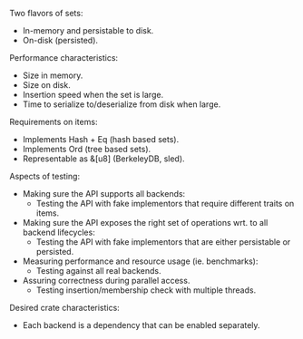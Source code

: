 Two flavors of sets:

* In-memory and persistable to disk.
* On-disk (persisted).

Performance characteristics:

* Size in memory.
* Size on disk.
* Insertion speed when the set is large.
* Time to serialize to/deserialize from disk when large.

Requirements on items:

* Implements Hash + Eq (hash based sets).
* Implements Ord (tree based sets).
* Representable as &[u8] (BerkeleyDB, sled).

Aspects of testing:

* Making sure the API supports all backends:
    * Testing the API with fake implementors that require different traits on items.
* Making sure the API exposes the right set of operations wrt. to all backend lifecycles:
    * Testing the API with fake implementors that are either persistable or persisted.
* Measuring performance and resource usage (ie. benchmarks):
    * Testing against all real backends.
* Assuring correctness during parallel access.
    * Testing insertion/membership check with multiple threads.

Desired crate characteristics:

* Each backend is a dependency that can be enabled separately.